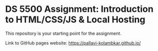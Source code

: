 # DS 5500 Assignment: Introduction to HTML/CSS/JS & Local Hosting

This repository is your starting point for the assignment.

Link to GitHub pages website: https://pallavi-kolambkar.github.io/
